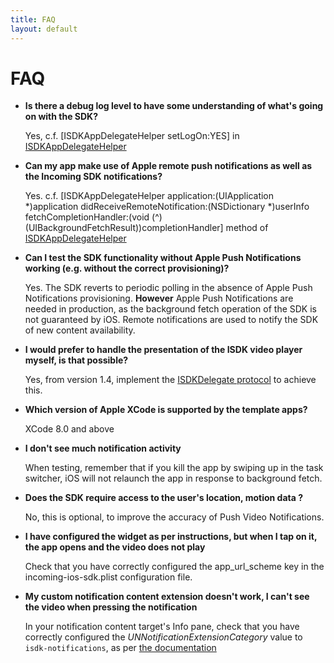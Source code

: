 ```yaml
---
title: FAQ
layout: default 
---
```


# FAQ


* **Is there a debug log level to have some understanding of what's going on with the SDK?**

	Yes, c.f. [ISDKAppDelegateHelper setLogOn:YES] in [ISDKAppDelegateHelper](./apidoc/html/Classes/ISDKAppDelegateHelper.html)
	

* **Can my app make use of Apple remote push notifications as well as the Incoming SDK notifications?**

	Yes. c.f. [ISDKAppDelegateHelper application:(UIApplication *)application didReceiveRemoteNotification:(NSDictionary *)userInfo fetchCompletionHandler:(void (^)(UIBackgroundFetchResult))completionHandler] method of [ISDKAppDelegateHelper](./apidoc/html/Classes/ISDKAppDelegateHelper.html)


* **Can I test the SDK functionality without Apple Push Notifications working (e.g. without the correct provisioning)?**

	Yes. The SDK reverts to periodic polling in the absence of Apple Push Notifications provisioning. 
	**However** Apple Push Notifications are needed in production, as the background fetch operation of the SDK is not guaranteed by iOS. Remote notifications are used to notify the SDK of new content availability. 

* **I would prefer to handle the presentation of the ISDK video player myself, is that possible?**

	Yes, from version 1.4, implement the [ISDKDelegate protocol](./apidoc/html/Protocols/ISDKDelegate.html) to achieve this. 


* **Which version of Apple XCode is supported by the template apps?** 

	XCode 8.0 and above


* **I don't see much notification activity** 

	When testing, remember that if you kill the app by swiping up in the task switcher,  iOS  will not relaunch the app in response to   background fetch.


* **Does the SDK require access to the user's location, motion data ?**

	No, this is optional, to improve the accuracy of Push Video Notifications.


* **I have configured the widget as per instructions, but when I tap on it, the app opens and the video does not play**

	Check that you have correctly configured the app_url_scheme key in the incoming-ios-sdk.plist configuration file. 
	
	
* **My custom notification content extension doesn't work, I can't see the video when pressing the notification**

	In your notification content target's Info pane, check that you have correctly configured the _UNNotificationExtensionCategory_ value to `isdk-notifications`, as per [the documentation](./custom-notification-ui.html)




